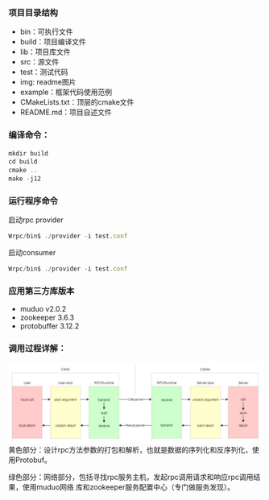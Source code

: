 ### 项目目录结构
- bin：可执行文件
- build：项目编译文件
- lib：项目库文件
- src：源文件
- test：测试代码
- img: readme图片
- example：框架代码使用范例
- CMakeLists.txt：顶层的cmake文件
- README.md：项目自述文件



### 编译命令：
```js
mkdir build
cd build
cmake ..
make -j12
```

### 运行程序命令
启动rpc provider
```js
Wrpc/bin$ ./provider -i test.conf 
```

启动consumer
```js
Wrpc/bin$ ./provider -i test.conf 
```

### 应用第三方库版本
- muduo v2.0.2
- zookeeper 3.6.3
- protobuffer 3.12.2


### 调用过程详解：
![img](img/rpcprocedure.png)
黄色部分：设计rpc方法参数的打包和解析，也就是数据的序列化和反序列化，使用Protobuf。

绿色部分：网络部分，包括寻找rpc服务主机，发起rpc调用请求和响应rpc调用结果，使用muduo网络
库和zookeeper服务配置中心（专门做服务发现）。


